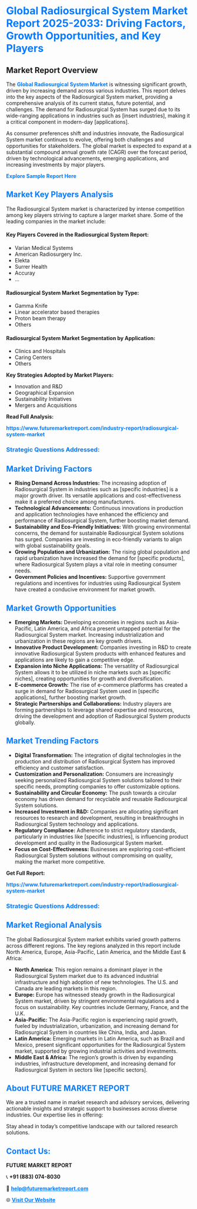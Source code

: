 <h1 style="color: #007BFF;">Global Radiosurgical System Market Report 2025-2033: Driving Factors, Growth Opportunities, and Key Players</h1>

<section id="overview">
<h2>Market Report Overview</h2>
<p>The <a href="https://www.futuremarketreport.com/industry-report/radiosurgical-system-market" style="color: #007BFF; text-decoration: none;"><strong>Global Radiosurgical System Market</strong></a> is witnessing significant growth, driven by increasing demand across various industries. This report delves into the key aspects of the Radiosurgical System market, providing a comprehensive analysis of its current status, future potential, and challenges. The demand for Radiosurgical System has surged due to its wide-ranging applications in industries such as [insert industries], making it a critical component in modern-day [applications].</p>
<p>As consumer preferences shift and industries innovate, the Radiosurgical System market continues to evolve, offering both challenges and opportunities for stakeholders. The global market is expected to expand at a substantial compound annual growth rate (CAGR) over the forecast period, driven by technological advancements, emerging applications, and increasing investments by major players.</p>
</section>

<section id="overview">
<p><a href="https://www.futuremarketreport.com/request-sample/reportId=105540" style="color: #007BFF; text-decoration: none;"><strong>Explore Sample Report Here</strong></a></p>
</section>

<section id="key-players">
<h2 style="color: #007BFF;">Market Key Players Analysis</h2>
<p>The Radiosurgical System market is characterized by intense competition among key players striving to capture a larger market share. Some of the leading companies in the market include:</p>
<h4>Key Players Covered in the Radiosurgical System Report:</h4>
<ul><li>Varian Medical Systems</li><li>American Radiosurgery Inc.</li><li>Elekta</li><li>Surrer Health</li><li>Accuray</li><li>...</li></ul>
<h4>Radiosurgical System Market Segmentation by Type:</h4>
<ul><li>Gamma Knife</li><li>Linear accelerator based therapies</li><li>Proton beam therapy</li><li>Others</li></ul>

<h4>Radiosurgical System Market Segmentation by Application:</h4>
<ul><li>Clinics and Hospitals</li><li>Caring Centers</li><li>Others</li></ul>
<p><strong>Key Strategies Adopted by Market Players:</strong></p>
<ul>
<li>Innovation and R&D</li>
<li>Geographical Expansion</li>
<li>Sustainability Initiatives</li>
<li>Mergers and Acquisitions</li>
</ul>
</section>

<section>
<p><strong>Read Full Analysis: </strong></p><a href="https://www.futuremarketreport.com/industry-report/radiosurgical-system-market" style="color: #007BFF; text-decoration: none;"><strong>https://www.futuremarketreport.com/industry-report/radiosurgical-system-market</strong></a>
<h3 style="color: #007BFF;">Strategic Questions Addressed:</h3>
</section>

<section id="driving-factors">
<h2 style="color: #007BFF;">Market Driving Factors</h2>
<ul>
<li><strong>Rising Demand Across Industries:</strong> The increasing adoption of Radiosurgical System in industries such as [specific industries] is a major growth driver. Its versatile applications and cost-effectiveness make it a preferred choice among manufacturers.</li>
<li><strong>Technological Advancements:</strong> Continuous innovations in production and application technologies have enhanced the efficiency and performance of Radiosurgical System, further boosting market demand.</li>
<li><strong>Sustainability and Eco-Friendly Initiatives:</strong> With growing environmental concerns, the demand for sustainable Radiosurgical System solutions has surged. Companies are investing in eco-friendly variants to align with global sustainability goals.</li>
<li><strong>Growing Population and Urbanization:</strong> The rising global population and rapid urbanization have increased the demand for [specific products], where Radiosurgical System plays a vital role in meeting consumer needs.</li>
<li><strong>Government Policies and Incentives:</strong> Supportive government regulations and incentives for industries using Radiosurgical System have created a conducive environment for market growth.</li>
</ul>
</section>

<section id="growth-opportunities">
<h2 style="color: #007BFF;">Market Growth Opportunities</h2>
<ul>
<li><strong>Emerging Markets:</strong> Developing economies in regions such as Asia-Pacific, Latin America, and Africa present untapped potential for the Radiosurgical System market. Increasing industrialization and urbanization in these regions are key growth drivers.</li>
<li><strong>Innovative Product Development:</strong> Companies investing in R&D to create innovative Radiosurgical System products with enhanced features and applications are likely to gain a competitive edge.</li>
<li><strong>Expansion into Niche Applications:</strong> The versatility of Radiosurgical System allows it to be utilized in niche markets such as [specific niches], creating opportunities for growth and diversification.</li>
<li><strong>E-commerce Growth:</strong> The rise of e-commerce platforms has created a surge in demand for Radiosurgical System used in [specific applications], further boosting market growth.</li>
<li><strong>Strategic Partnerships and Collaborations:</strong> Industry players are forming partnerships to leverage shared expertise and resources, driving the development and adoption of Radiosurgical System products globally.</li>
</ul>
</section>

<section id="trending-factors">
<h2 style="color: #007BFF;">Market Trending Factors</h2>
<ul>
<li><strong>Digital Transformation:</strong> The integration of digital technologies in the production and distribution of Radiosurgical System has improved efficiency and customer satisfaction.</li>
<li><strong>Customization and Personalization:</strong> Consumers are increasingly seeking personalized Radiosurgical System solutions tailored to their specific needs, prompting companies to offer customizable options.</li>
<li><strong>Sustainability and Circular Economy:</strong> The push towards a circular economy has driven demand for recyclable and reusable Radiosurgical System solutions.</li>
<li><strong>Increased Investment in R&D:</strong> Companies are allocating significant resources to research and development, resulting in breakthroughs in Radiosurgical System technology and applications.</li>
<li><strong>Regulatory Compliance:</strong> Adherence to strict regulatory standards, particularly in industries like [specific industries], is influencing product development and quality in the Radiosurgical System market.</li>
<li><strong>Focus on Cost-Effectiveness:</strong> Businesses are exploring cost-efficient Radiosurgical System solutions without compromising on quality, making the market more competitive.</li>
</ul>
</section>

<section>
<p><strong>Get Full Report: </strong></p><a href="https://www.futuremarketreport.com/industry-report/radiosurgical-system-market" style="color: #007BFF; text-decoration: none;"><strong>https://www.futuremarketreport.com/industry-report/radiosurgical-system-market</strong></a>
<h3 style="color: #007BFF;">Strategic Questions Addressed:</h3>
</section>


<section id="regional-analysis">
<h2 style="color: #007BFF;">Market Regional Analysis</h2>
<p>The global Radiosurgical System market exhibits varied growth patterns across different regions. The key regions analyzed in this report include North America, Europe, Asia-Pacific, Latin America, and the Middle East & Africa:</p>
<ul>
<li><strong>North America:</strong> This region remains a dominant player in the Radiosurgical System market due to its advanced industrial infrastructure and high adoption of new technologies. The U.S. and Canada are leading markets in this region.</li>
<li><strong>Europe:</strong> Europe has witnessed steady growth in the Radiosurgical System market, driven by stringent environmental regulations and a focus on sustainability. Key countries include Germany, France, and the U.K.</li>
<li><strong>Asia-Pacific:</strong> The Asia-Pacific region is experiencing rapid growth, fueled by industrialization, urbanization, and increasing demand for Radiosurgical System in countries like China, India, and Japan.</li>
<li><strong>Latin America:</strong> Emerging markets in Latin America, such as Brazil and Mexico, present significant opportunities for the Radiosurgical System market, supported by growing industrial activities and investments.</li>
<li><strong>Middle East & Africa:</strong> The region’s growth is driven by expanding industries, infrastructure development, and increasing demand for Radiosurgical System in sectors like [specific sectors].</li>
</ul>
</section>

<footer>
<h2 style="color: #007BFF;">About FUTURE MARKET REPORT</h2>
<p>We are a trusted name in market research and advisory services, delivering actionable insights and strategic support to businesses across diverse industries. Our expertise lies in offering:</p>

<p>Stay ahead in today’s competitive landscape with our tailored research solutions.</p>

<h2 style="color: #007BFF;">Contact Us:</h2>
<p><strong>FUTURE MARKET REPORT</strong></p>
<p>📞 <strong>+91 (883) 074-8030</strong></p>
<p>📧 <strong><a href="mailto:help@futuremarketreport.com" style="color: #007BFF;">help@futuremarketreport.com</a></strong></p>
<p>🌐 <strong><a href="https://www.futuremarketreport.com/" style="color: #007BFF;">Visit Our Website</a></strong></p>
</footer>